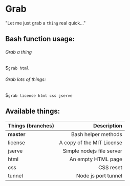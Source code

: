 # Grab
"Let me just grab a `thing` real quick..."
## Bash function usage:
###### Grab a thing
$`grab html`
###### Grab lots of things:
$`grab license html css jserve`
## Available things:
|Things (branches)|Description
|-----------------|--------------------:
|**master**       |Bash helper methods
|license          |A copy of the MIT License
|jserve           |Simple nodejs file server
|html             |An empty HTML page
|css              |CSS reset
|tunnel           |Node js port tunnel
